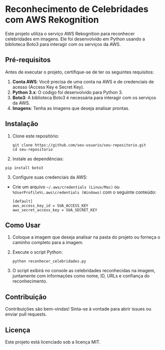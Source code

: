 # Reconhecimento de Celebridades com AWS Rekognition

Este projeto utiliza o serviço AWS Rekognition para reconhecer celebridades em imagens. Ele foi desenvolvido em Python usando a biblioteca Boto3 para interagir com os serviços da AWS.

## Pré-requisitos

Antes de executar o projeto, certifique-se de ter os seguintes requisitos:

1. **Conta AWS**: Você precisa de uma conta na AWS e de credenciais de acesso (Access Key e Secret Key).
2. **Python 3.x**: O código foi desenvolvido para Python 3.
3. **Boto3**: A biblioteca Boto3 é necessária para interagir com os serviços da AWS.
4. **Imagens**: Tenha as imagens que deseja analisar prontas.

## Instalação

1. Clone este repositório:
   ```
   git clone https://github.com/seu-usuario/seu-repositorio.git
   cd seu-repositorio

2. Instale as dependências:

```pip install boto3```

3. Configure suas credenciais da AWS:

- Crie um arquivo ```~/.aws/credentials (Linux/Mac)``` ou ```%UserProfile%\.aws\credentials (Windows)``` com o seguinte conteúdo:

    ```
    [default]
    aws_access_key_id = SUA_ACCESS_KEY
    aws_secret_access_key = SUA_SECRET_KEY

## Como Usar
1. Coloque a imagem que deseja analisar na pasta do projeto ou forneça o caminho completo para a imagem.

2. Execute o script Python:
    ```
    python reconhecer_celebridades.py

3. O script exibirá no console as celebridades reconhecidas na imagem, juntamente com informações como nome, ID, URLs e confiança do reconhecimento.

## Contribuição
Contribuições são bem-vindas! Sinta-se à vontade para abrir issues ou enviar pull requests.

## Licença
Este projeto está licenciado sob a licença MIT.